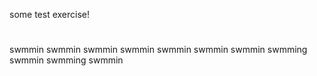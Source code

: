 some test exercise!


#
swmmin
swmmin
swmmin
swmmin
swmmin
swmmin
swmmin
swmming
swmmin
swmming
swmmin
